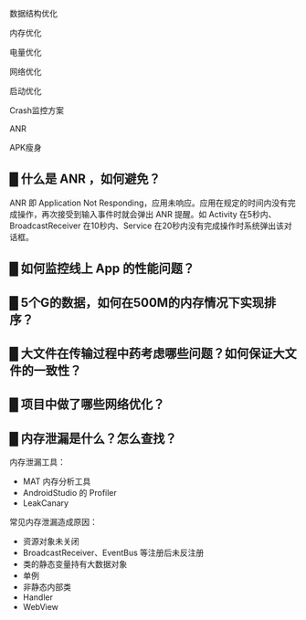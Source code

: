 数据结构优化





内存优化





电量优化





网络优化





启动优化





Crash监控方案





ANR





APK瘦身



## █ 什么是 ANR ，如何避免？

ANR 即 Application Not Responding，应用未响应。应用在规定的时间内没有完成操作，再次接受到输入事件时就会弹出 ANR 提醒。如 Activity 在5秒内、BroadcastReceiver 在10秒内、Service 在20秒内没有完成操作时系统弹出该对话框。





## █ 如何监控线上 App 的性能问题？

## █ 5个G的数据，如何在500M的内存情况下实现排序？

## █ 大文件在传输过程中药考虑哪些问题？如何保证大文件的一致性？

## 

## █ 项目中做了哪些网络优化？

## █ 内存泄漏是什么？怎么查找？





内存泄漏工具：

- MAT 内存分析工具
- AndroidStudio 的 Profiler
- LeakCanary



常见内存泄漏造成原因：

- 资源对象未关闭
- BroadcastReceiver、EventBus 等注册后未反注册
- 类的静态变量持有大数据对象
- 单例
- 非静态内部类
- Handler
- WebView